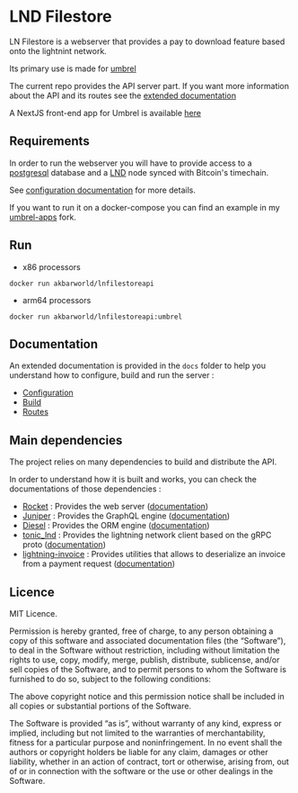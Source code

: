# LND Filestore 
 
LN Filestore is a webserver that provides a pay to download feature based onto the lightnint network.

Its primary use is made for [umbrel](https://www.umbrel.com)

The current repo provides the API server part. If you want more information about the API and its routes see the [extended documentation](./docs/routes.md)

A NextJS front-end app for Umbrel is available [here]() 
## Requirements 

In order to run the webserver you will have to provide access to a [postgresql](https://www.postgresql.org/) database and a [LND](https://github.com/lightningnetwork/lnd) node synced with Bitcoin's timechain. 

See [configuration documentation](./docs/configuration.md) for more details.

If you want to run it on a docker-compose you can find an example in my [umbrel-apps](https://github.com/Asone/umbrel-apps/blob/master/lnfilestore/docker-compose.yml) fork. 


## Run

- x86 processors
````shell
docker run akbarworld/lnfilestoreapi

````
- arm64 processors
````
docker run akbarworld/lnfilestoreapi:umbrel
````

## Documentation

An extended documentation is provided in the `docs` folder to help you understand how to configure, build and run the server : 

- [Configuration](./docs/configuration.md)
- [Build](./docs/build.md)
- [Routes](./docs/routes.md)

## Main dependencies

The project relies on many dependencies to build and distribute the API.

In order to understand how it is built and works, you can check the documentations of those dependencies : 

- [Rocket](https://rocket.rs/) : Provides the web server ([documentation](https://api.rocket.rs/v0.5-rc/rocket/))
- [Juniper](https://github.com/graphql-rust/juniper) : Provides the GraphQL engine ([documentation](https://docs.rs/juniper/0.15.7/juniper/))
- [Diesel](https://diesel.rs/) : Provides the ORM engine ([documentation](https://docs.diesel.rs/master/diesel/index.html))
- [tonic_lnd](https://github.com/Kixunil/tonic_lnd) : Provides the lightning network client based on the gRPC proto ([documentation](https://docs.rs/tonic_lnd/0.1.1/tonic_lnd/))
- [lightning-invoice](https://github.com/lightningdevkit/rust-lightning/) : Provides utilities that allows to deserialize an invoice from a payment request ([documentation](https://docs.rs/lightning-invoice/0.19.0/lightning_invoice/))

## Licence 
MIT Licence. 

Permission is hereby granted, free of charge, to any person obtaining a copy of this software and associated documentation files (the “Software”), to deal in the Software without restriction, including without limitation the rights to use, copy, modify, merge, publish, distribute, sublicense, and/or sell copies of the Software, and to permit persons to whom the Software is furnished to do so, subject to the following conditions:

The above copyright notice and this permission notice shall be included in all copies or substantial portions of the Software.

The Software is provided “as is”, without warranty of any kind, express or implied, including but not limited to the warranties of merchantability, fitness for a particular purpose and noninfringement. In no event shall the authors or copyright holders be liable for any claim, damages or other liability, whether in an action of contract, tort or otherwise, arising from, out of or in connection with the software or the use or other dealings in the Software.
